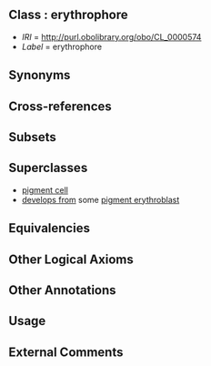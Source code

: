
## Class : erythrophore

 * *IRI* = http://purl.obolibrary.org/obo/CL_0000574
 * *Label* = erythrophore

## Synonyms


## Cross-references


## Subsets


## Superclasses

 * [pigment cell](../../CL/47/CL_0000147.md)
 * [develops from](../../RO/02/RO_0002202.md) some [pigment erythroblast](../../CL/04/CL_0005004.md)

## Equivalencies


## Other Logical Axioms


## Other Annotations


## Usage


## External Comments


